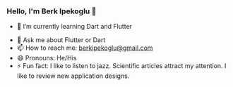 ### Hello, I'm Berk Ipekoglu 👋

<!-- - 🔭 I’m currently working on Motivatiu -->
- 🌱 I’m currently learning Dart and Flutter
<!-- - 👯 I’m looking to collaborate on ... -->
<!-- - 🤔 I’m looking for help with ... -->
- 💬 Ask me about Flutter or Dart
- 📫 How to reach me: berkipekoglu@gmail.com
- 😄 Pronouns: He/His
- ⚡ Fun fact: I like to listen to jazz. Scientific articles attract my attention. I like to review new application designs.

